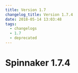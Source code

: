 ```yaml
---
title: Version 1.7
changelog_title: Version 1.7.4
date: 2018-05-14 13:03:48
tags:
  - changelogs
  - 1.7
  - deprecated
---
```


# Spinnaker 1.7.4

<script src="https://gist.github.com/spinnaker-release/e2ba64e21c1a05e890df8a25cc2bf036.js"/>
